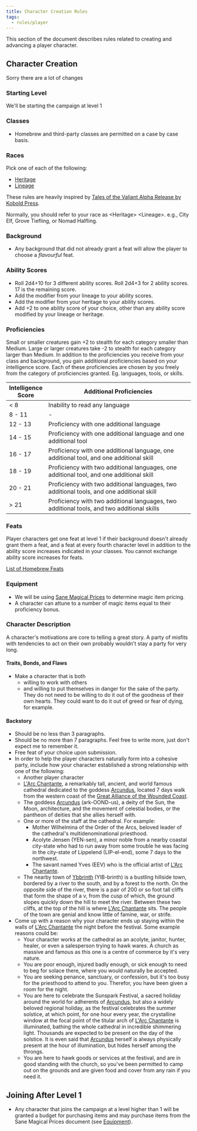 ```yaml
---
title: Character Creation Rules
tags:
  - rules/player
---
```


This section of the document describes rules related to creating and advancing a player character.

## Character Creation

Sorry there are a lot of changes

### Starting Level

We'll be starting the campaign at level 1

### Classes

- Homebrew and third-party classes are permitted on a case by case basis.

### Races

Pick one of each of the following:

- [Heritage](heritage/index.md)
- [Lineage](lineage/index.md)

These rules are heavily inspired by [Tales of the Valiant Alpha Release by Kobold Press](https://koboldpress.com/kpstore/product/tales-of-the-valiant-alpha-release-pdf/).

Normally, you should refer to your race as <Heritage\> <Lineage\>. e.g., City Elf, Grove Tiefling, or Nomad Halfling.

### Background

- Any background that did not already grant a feat will allow the player to choose a *flavourful* feat.

### Ability Scores

- Roll 2d4+10 for 3 different ability scores. Roll 2d4+3 for 2 ability scores. 17 is the remaining score.
- Add the modifier from your lineage to your ability scores.
- Add the modifier from your heritage to your ability scores.
- Add +2 to one ability score of your choice, other than any ability score modified by your lineage or heritage.

### Proficiencies

Small or smaller creatures gain +2 to stealth for each category smaller than Medium. Large or larger creatures take -2 to stealth for each category larger than Medium.
In addition to the proficiencies you receive from your class and background, you gain additional proficiencies based on your intelligence score. Each of these proficiencies are chosen by you freely from the category of proficiencies granted. Eg. languages, tools, or skills.

| Intelligence <br>Score | Additional Proficiencies                                                                   |
| ---------------------- | ------------------------------------------------------------------------------------------ |
| < 8                    | Inability to read any language                                                             |
| 8 - 11                 | -                                                                                          |
| 12 - 13                | Proficiency with one additional language                                                   |
| 14 - 15                | Proficiency with one additional language and one additional tool                           |
| 16 - 17                | Proficiency with one additional language, one additional tool, and one additional skill    |
| 18 - 19                | Proficiency with two additional languages, one additional tool, and one additional skill   |
| 20 - 21                | Proficiency with two additional languages, two additional tools, and one additional skill  |
| > 21                   | Proficiency with two additional languages, two additional tools, and two additional skills |

### Feats

Player characters get one feat at level 1 if their background doesn't already grant them a feat, and a feat at every fourth character level in addition to the ability score increases indicated in your classes. You cannot exchange ability score increases for feats.

[List of Homebrew Feats](feat/index.md#homebrew-feats)

### Equipment

- We will be using [Sane Magical Prices](https://drive.google.com/file/d/0B8XAiXpOfz9cMWt1RTBicmpmUDg/view?usp=sharing&resourcekey=0-ceHUken0_UhQ3Apa6g4SJA) to determine magic item pricing.
- A character can attune to a number of magic items equal to their proficiency bonus.

### Character Description

A character's motivations are core to telling a great story. A party of misfits with tendencies to act on their own probably wouldn't stay a party for very long.

#### Traits, Bonds, and Flaws

- Make a character that is both
	- willing to work with others
	- and willing to put themselves in danger for the sake of the party. They do not need to be willing to do it out of the goodness of their own hearts. They could want to do it out of greed or fear of dying, for example.

#### Backstory

- Should be no less than 3 paragraphs.
- Should be no more than 7 paragraphs. Feel free to write more, just don't expect me to remember it.
- Free feat of your choice upon submission.
- In order to help the player characters naturally form into a cohesive party, include how your character established a strong relationship with one of the following:
	- Another player character
	- [L'Arc Chantante](../../../lore/place/landmark/larc-chantante.md), a remarkably tall, ancient, and world famous cathedral dedicated to the goddess [Arcundus](../../../lore/creature/unique/deity/ancient/arcundus.md), located 7 days walk from the western coast of the [Great Alliance of the Wounded Coast](../../../lore/place/state/wounded-coast/index.md).
	- The goddess [Arcundus](../../../lore/creature/unique/deity/ancient/arcundus.md) (ark-OOND-us), a deity of the Sun, the Moon, architecture, and the movement of celestial bodies, or the pantheon of deities that she allies herself with.
	- One or more of the staff at the cathedral. For example:
		- Mother Wilhelmina of the Order of the Arcs, beloved leader of the cathedral's multidenominational priesthood.
		- Acolyte Jensen (YEN-sen), a minor noble from a nearby coastal city-state who had to run away from some trouble he was facing in the city-state of Lippelend (LIP-el-end), some 7 days to the northwest.
		- The savant named Yves (EEV) who is the official artist of [L'Arc Chantante](../../../lore/place/landmark/larc-chantante.md).
	- The nearby town of [Ybbrinth](../../../lore/place/state/wounded-coast/arsleaf/ybbrinth.md) (YIB-brinth) is a bustling hillside town, bordered by a river to the south, and by a forest to the north. On the opposite side of the river, there is a pair of 200 or so foot tall cliffs that form the shape of a v, from the cusp of which, the ground slopes quickly down the hill to meet the river. Between these two cliffs, at the top of the hill is where [L'Arc Chantante](../../../lore/place/landmark/larc-chantante.md) sits. The people of the town are genial and know little of famine, war, or strife.
- Come up with a reason why your character ends up staying within the walls of [L'Arc Chantante](../../../lore/place/landmark/larc-chantante.md) the night before the festival. Some example reasons could be:
	- Your character works at the cathedral as an acolyte, janitor, hunter, healer, or even a salesperson trying to hawk wares. A church as massive and famous as this one is a centre of commerce by it's very nature.
	- You are poor enough, injured badly enough, or sick enough to need to beg for solace there, where you would naturally be accepted.
	- You are seeking penance, sanctuary, or confession, but it's too busy for the priesthood to attend to you. Therefor, you have been given a room for the night.
	- You are here to celebrate the Sunspark Festival, a sacred holiday around the world for adherents of [Arcundus](../../../lore/creature/unique/deity/ancient/arcundus.md), but also a widely beloved regional holiday, as the festival celebrates the summer solstice, at which point, for one hour every year, the crystalline window at the focal point of the titular arch of [L'Arc Chantante](../../../lore/place/landmark/larc-chantante.md) is illuminated, bathing the whole cathedral in incredible shimmering light. Thousands are expected to be present on the day of the solstice. It is even said that [Arcundus](../../../lore/creature/unique/deity/ancient/arcundus.md) herself is always physically present at the hour of illumination, but hides herself among the throngs.
	- You are here to hawk goods or services at the festival, and are in good standing with the church, so you've been permitted to camp out on the grounds and are given food and cover from any rain if you need it.

## Joining After Level 1

- Any character that joins the campaign at a level higher than 1 will be granted a budget for purchasing items and may purchase items from the Sane Magical Prices document (see [Equipment](#equipment)).
